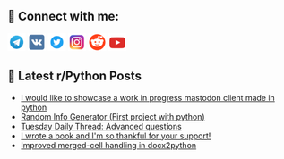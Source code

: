 ## 🔎 Connect with me:
[<img src="https://github.com/bullbesh/bullbesh/blob/main/images/Telegram.png" width="32" height="32" />](https://t.me/bullbesh)
[<img src="https://github.com/bullbesh/bullbesh/blob/main/images/VK.png" width="32" height="32" />](https://vk.com/bullbesh)
[<img src="https://github.com/bullbesh/bullbesh/blob/main/images/Twitter.png" width="32" height="32" />](https://twitter.com/bullbesh1)
[<img src="https://github.com/bullbesh/bullbesh/blob/main/images/Instagram.png" width="32" height="32" />](https://www.instagram.com/bullbesh)
[<img src="https://github.com/bullbesh/bullbesh/blob/main/images/Reddit.png" width="32" height="32" />](https://www.reddit.com/user/bullbesh)
[<img src="https://github.com/bullbesh/bullbesh/blob/main/images/YouTube.png" width="32" height="32" />](https://www.youtube.com/channel/UCtfjRs6uzgq5mfm8S06WTcg)

## 📕 Latest r/Python Posts
<!-- BLOG-POST-LIST:START -->
- [I would like to showcase a work in progress mastodon client made in python](https://www.reddit.com/r/Python/comments/10jshr5/i_would_like_to_showcase_a_work_in_progress/)
- [Random Info Generator &lpar;First project with python&rpar;](https://www.reddit.com/r/Python/comments/10jsdjs/random_info_generator_first_project_with_python/)
- [Tuesday Daily Thread: Advanced questions](https://www.reddit.com/r/Python/comments/10jrpiu/tuesday_daily_thread_advanced_questions/)
- [I wrote a book and I&#39;m so thankful for your support!](https://www.reddit.com/r/Python/comments/10jquse/i_wrote_a_book_and_im_so_thankful_for_your_support/)
- [Improved merged-cell handling in docx2python](https://www.reddit.com/r/Python/comments/10jphyt/improved_mergedcell_handling_in_docx2python/)
<!-- BLOG-POST-LIST:END -->
